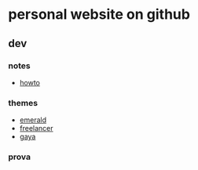 # personal website on github

## dev

### notes

 * [howto](http://jmcglone.com/guides/github-pages/)

### themes

 * [emerald](http://www.jacoporabolini.com/emerald/)
 * [freelancer](http://jekyllthemes.org/themes/freelancer/)
 * [gaya](http://jekyllthemes.org/themes/gaya/)

### prova
